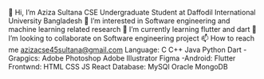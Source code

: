 👋 Hi, I’m Aziza Sultana
CSE Undergraduate Student at Daffodil International University Bangladesh
👀 I’m interested in Software engineering and machine learning related research
🌱 I’m currently learning flutter and dart
💞️ I’m looking to collaborate on Software engineering project
📫 How to reach me azizacse45sultana@gmail.com
Language: C C++ Java Python Dart -Grapgics: Adobe Photoshop Adobe Illustrator Figma -Android: Flutter Frontwnd: HTML CSS JS React Database: MySQl Oracle MongoDB

<!---
aziza45cse/aziza45cse is a ✨ special ✨ repository because its `README.md` (this file) appears on your GitHub profile.
You can click the Preview link to take a look at your changes.
--->

